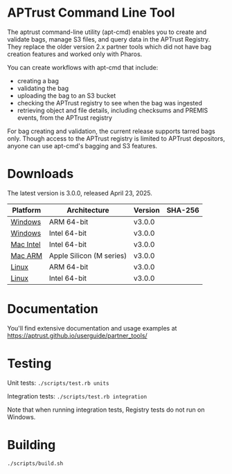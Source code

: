 # APTrust Command Line Tool

The aptrust command-line utility (apt-cmd) enables you to create and validate
bags, manage S3 files, and query data in the APTrust Registry. They replace
the older version 2.x partner tools which did not have bag creation features
and worked only with Pharos.

You can create workflows with apt-cmd that include:

* creating a bag
* validating the bag
* uploading the bag to an S3 bucket
* checking the APTrust registry to see when the bag was ingested
* retrieving object and file details, including checksums and PREMIS events,
from the APTrust registry

For bag creating and validation, the current release supports tarred bags
only. Though access to the APTrust registry is limited to APTrust depositors,
anyone can use apt-cmd's bagging and S3 features.

# Downloads

The latest version is 3.0.0, released April 23, 2025.

| Platform | Architecture | Version | SHA-256 |
| -------- | ------------ | ------- | ------- |
| [Windows](https://s3.amazonaws.com/aptrust.public.download/apt-cmd/v3.0.0-beta/windows/apt-cmd.exe) | ARM 64-bit | v3.0.0 |  |
| [Windows](https://s3.amazonaws.com/aptrust.public.download/apt-cmd/v3.0.0-beta/windows/apt-cmd.exe) | Intel 64-bit | v3.0.0 |  |
| [Mac Intel](https://s3.amazonaws.com/aptrust.public.download/apt-cmd/v3.0.0-beta/mac-intel/apt-cmd)  | Intel 64-bit | v3.0.0 |  |
| [Mac ARM](https://s3.amazonaws.com/aptrust.public.download/apt-cmd/v3.0.0-beta/mac-arm/apt-cmd) | Apple Silicon (M series) | v3.0.0 |  |
| [Linux](https://s3.amazonaws.com/aptrust.public.download/apt-cmd/v3.0.0-beta/linux/apt-cmd) | ARM 64-bit | v3.0.0 |  |
| [Linux](https://s3.amazonaws.com/aptrust.public.download/apt-cmd/v3.0.0-beta/linux/apt-cmd) | Intel 64-bit | v3.0.0 |  |

# Documentation

You'll find extensive documentation and usage examples at https://aptrust.github.io/userguide/partner_tools/

# Testing

Unit tests: `./scripts/test.rb units`

Integration tests: `./scripts/test.rb integration`

Note that when running integration tests, Registry tests do not run on Windows.

# Building

`./scripts/build.sh`
